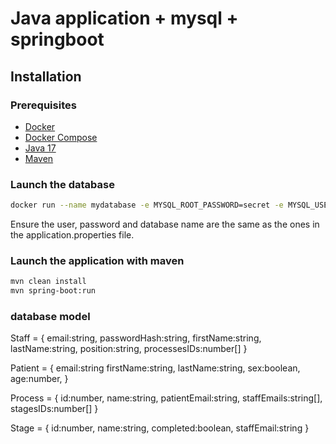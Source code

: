 # Java application + mysql + springboot

## Installation

### Prerequisites

- [Docker](https://www.docker.com/)
- [Docker Compose](https://docs.docker.com/compose/)
- [Java 17](https://www.oracle.com/java/technologies/javase-jdk17-downloads.html)
- [Maven](https://maven.apache.org/download.cgi)

### Launch the database

```bash
docker run --name mydatabase -e MYSQL_ROOT_PASSWORD=secret -e MYSQL_USER=myuser -e MYSQL_PASSWORD=secret -e MYSQL_DATABASE=mydatabase -e MYSQL_ALLOW_EMPTY_PASSWORD=yes -d -p 3306:3306 mysql:latest
```

Ensure the user, password and database name are the same as the ones in the application.properties file.

### Launch the application with maven

```bash
mvn clean install
mvn spring-boot:run
```

### database model
Staff = {
	email:string,
	passwordHash:string,
	firstName:string,
	lastName:string,
	position:string,
	processesIDs:number[]
}

Patient = {
	email:string
	firstName:string,
	lastName:string,
	sex:boolean,
    age:number,
}

Process = {
	id:number,
	name:string,
	patientEmail:string,
	staffEmails:string[],
	stagesIDs:number[]
}

Stage = {
	id:number,
	name:string,
	completed:boolean,
	staffEmail:string
}

